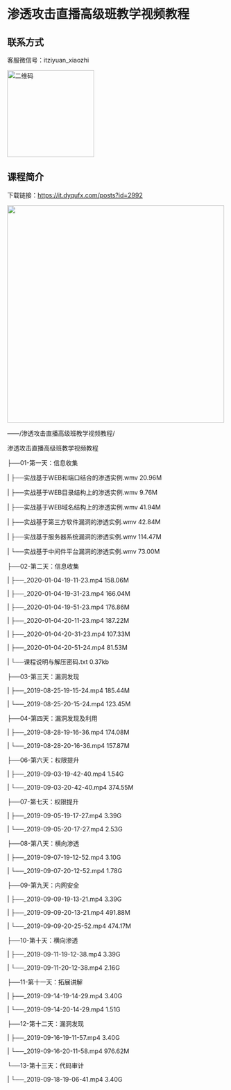 # 渗透攻击直播高级班教学视频教程

## 联系方式

客服微信号：itziyuan_xiaozhi

<img src="https://ziyuanyun.oss-cn-guangzhou.aliyuncs.com/common/20240614073449/666b82192834a.jpg" width="200" height="200" alt="二维码">

## 课程简介

下载链接：https://it.dyqufx.com/posts?id=2992

<img src="https://ziyuanyun.oss-cn-guangzhou.aliyuncs.com/yun/20240515184707/664492ab8d59d.jpg" width="500" alt="">

  ——/渗透攻击直播高级班教学视频教程/

 渗透攻击直播高级班教学视频教程



 ├──01-第一天：信息收集

 | ├──实战基于WEB和端口结合的渗透实例.wmv 20.96M

 | ├──实战基于WEB目录结构上的渗透实例.wmv 9.76M

 | ├──实战基于WEB域名结构上的渗透实例.wmv 41.94M

 | ├──实战基于第三方软件漏洞的渗透实例.wmv 42.84M

 | ├──实战基于服务器系统漏洞的渗透实例.wmv 114.47M

 | └──实战基于中间件平台漏洞的渗透实例.wmv 73.00M

 ├──02-第二天：信息收集

 | ├──_2020-01-04-19-11-23.mp4 158.06M

 | ├──_2020-01-04-19-31-23.mp4 166.04M

 | ├──_2020-01-04-19-51-23.mp4 176.86M

 | ├──_2020-01-04-20-11-23.mp4 187.22M

 | ├──_2020-01-04-20-31-23.mp4 107.33M

 | ├──_2020-01-04-20-51-24.mp4 81.53M

 | └──课程说明与解压密码.txt 0.37kb

 ├──03-第三天：漏洞发现

 | ├──_2019-08-25-19-15-24.mp4 185.44M

 | └──_2019-08-25-20-15-24.mp4 123.45M

 ├──04-第四天：漏洞发现及利用

 | ├──_2019-08-28-19-16-36.mp4 174.08M

 | └──_2019-08-28-20-16-36.mp4 157.87M

 ├──06-第六天：权限提升

 | ├──_2019-09-03-19-42-40.mp4 1.54G

 | └──_2019-09-03-20-42-40.mp4 374.55M

 ├──07-第七天：权限提升

 | ├──_2019-09-05-19-17-27.mp4 3.39G

 | └──_2019-09-05-20-17-27.mp4 2.53G

 ├──08-第八天：横向渗透

 | ├──_2019-09-07-19-12-52.mp4 3.10G

 | └──_2019-09-07-20-12-52.mp4 1.78G

 ├──09-第九天：内网安全

 | ├──_2019-09-09-19-13-21.mp4 3.39G

 | ├──_2019-09-09-20-13-21.mp4 491.88M

 | └──_2019-09-09-20-25-52.mp4 474.17M

 ├──10-第十天：横向渗透

 | ├──_2019-09-11-19-12-38.mp4 3.39G

 | └──_2019-09-11-20-12-38.mp4 2.16G

 ├──11-第十一天：拓展讲解

 | ├──_2019-09-14-19-14-29.mp4 3.40G

 | └──_2019-09-14-20-14-29.mp4 1.51G

 ├──12-第十二天：漏洞发现

 | ├──_2019-09-16-19-11-57.mp4 3.40G

 | └──_2019-09-16-20-11-58.mp4 976.62M

 └──13-第十三天：代码审计

 | └──_2019-09-18-19-06-41.mp4 3.40G

  